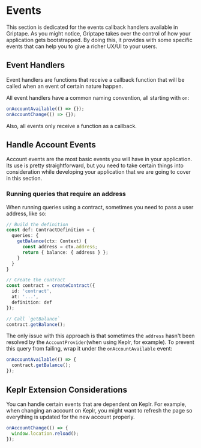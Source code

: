 # Events

This section is dedicated for the events callback handlers available in Griptape. As you might notice, Griptape takes over the control of how your application gets bootstrapped. By doing this, it provides with some specific events that can help you to give a richer UX/UI to your users.

## Event Handlers

Event handlers are functions that receive a callback function that will be called when an event of certain nature happen.

All event handlers have a common naming convention, all starting with `on`:

```typescript
onAccountAvailable(() => {});
onAccountChange(() => {});
```

Also, all events only receive a function as a callback.

## Handle Account Events

Account events are the most basic events you will have in your application. Its use is pretty straightforward, but you need to take certain things into consideration while developing your application that we are going to cover in this section.

### Running queries that require an address

When running queries using a contract, sometimes you need to pass a user address, like so:

```typescript
// Build the definition
const def: ContractDefinition = {
  queries: {
    getBalance(ctx: Context) {
      const address = ctx.address;
      return { balance: { address } };
    }
  }
}

// Create the contract
const contract = createContract({
  id: 'contract',
  at: '...',
  definition: def
});

// Call `getBalance`
contract.getBalance();
```

The only issue with this approach is that sometimes the `address` hasn't been resolved by the `AccountProvider`(when using Keplr, for example). To prevent this query from failing, wrap it under the `onAccountAvailable` event:

```typescript
onAccountAvailable(() => {
  contract.getBalance();
});
```

## Keplr Extension Considerations

You can handle certain events that are dependent on Keplr. For example, when changing an account on Keplr, you might want to refresh the page so everything is updated for the new account properly.

```typescript
onAccountChange(() => {
  window.location.reload();
});
```
